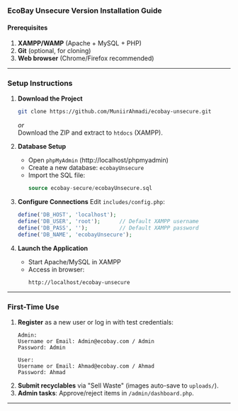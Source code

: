 ### **EcoBay Unsecure Version Installation Guide**

#### **Prerequisites**
1. **XAMPP/WAMP** (Apache + MySQL + PHP)
2. **Git** (optional, for cloning)
3. **Web browser** (Chrome/Firefox recommended)

---

### **Setup Instructions**

1. **Download the Project**
   ```bash
   git clone https://github.com/MuniirAhmadi/ecobay-unsecure.git
   ```
   *or*  
   Download the ZIP and extract to `htdocs` (XAMPP).

2. **Database Setup**
   - Open `phpMyAdmin` (http://localhost/phpmyadmin)
   - Create a new database: `ecobayUnsecure`
   - Import the SQL file:
     ```sql
     source ecobay-secure/ecobayUnsecure.sql
     ```

3. **Configure Connections**
   Edit `includes/config.php`:
   ```php
   define('DB_HOST', 'localhost');
   define('DB_USER', 'root');      // Default XAMPP username
   define('DB_PASS', '');          // Default XAMPP password
   define('DB_NAME', 'ecobayUnsecure');
   ```

4. **Launch the Application**
   - Start Apache/MySQL in XAMPP
   - Access in browser:
     ```
     http://localhost/ecobay-unsecure
     ```

---

### **First-Time Use**
1. **Register** as a new user or log in with test credentials:
   ```
   Admin: 
   Username or Email: Admin@ecobay.com / Admin
   Password: Admin

   User: 
   Username or Email: Ahmad@ecobay.com / Ahmad
   Password: Ahmad
   ```
2. **Submit recyclables** via "Sell Waste" (images auto-save to `uploads/`).
3. **Admin tasks**: Approve/reject items in `/admin/dashboard.php`.

---
